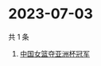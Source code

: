 # 2023-07-03

共 1 条

<!-- BEGIN ZHIHUSEARCH -->
<!-- 最后更新时间 Mon Jul 03 2023 03:09:50 GMT+0800 (China Standard Time) -->
1. [中国女篮夺亚洲杯冠军](https://www.zhihu.com/search?q=中国女篮夺亚洲杯冠军)
<!-- END ZHIHUSEARCH -->
